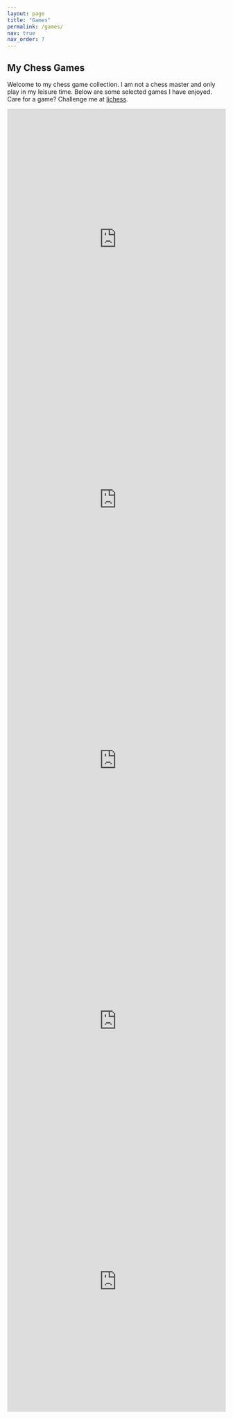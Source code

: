 ```yaml
---
layout: page
title: "Games"
permalink: /games/
nav: true
nav_order: 7
---
```


## My Chess Games

Welcome to my chess game collection. I am not a chess master and only play in my leisure time. Below are some selected games I have enjoyed.  Care for a game? Challenge me at [lichess](https://lichess.org/?user=AsadullahGalib#friend).


<div class="iframe-container">
<iframe src="https://lichess.org/embed/game/w45dtccK?theme=auto&bg=auto" width="100%" height="600" frameborder=0></iframe>
<iframe src="https://lichess.org/embed/game/jxilWcoQ?theme=auto&bg=auto" width="100%" height="600" frameborder=0></iframe>
<iframe src="https://lichess.org/embed/game/YHiFxq9U?theme=auto&bg=auto" width="100%" height="600" frameborder=0></iframe>
<iframe src="https://lichess.org/embed/game/pwtX9Bj8?theme=auto&bg=auto" width="100%" height="600" frameborder=0></iframe>
<iframe src="https://lichess.org/embed/game/wRwL7iBr?theme=auto&bg=auto" width="100%" height="600" frameborder=0></iframe>
</div>





